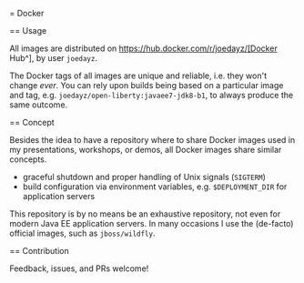 = Docker

== Usage

All images are distributed on https://hub.docker.com/r/joedayz/[Docker Hub^], by user `joedayz`.

The Docker tags of all images are unique and reliable, i.e. they won't change _ever_. You can rely upon builds being based on a particular image and tag, e.g. `joedayz/open-liberty:javaee7-jdk8-b1`, to always produce the same outcome.

== Concept

Besides the idea to have a repository where to share Docker images used in my presentations, workshops, or demos, all Docker images share similar concepts.

- graceful shutdown and proper handling of Unix signals (`SIGTERM`)
- build configuration via environment variables, e.g. `$DEPLOYMENT_DIR` for application servers

This repository is by no means be an exhaustive repository, not even for modern Java EE application servers.
In many occasions I use the (de-facto) official images, such as `jboss/wildfly`.

== Contribution

Feedback, issues, and PRs welcome!

